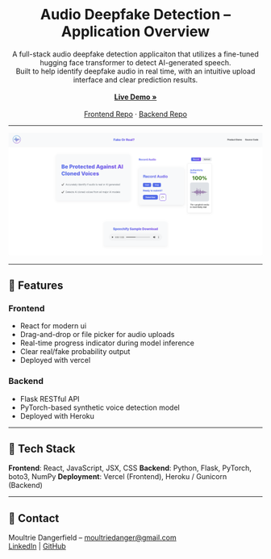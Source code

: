 <!-- PROJECT LOGO -->
<br />
<div align="center">
  <h1 align="center">Audio Deepfake Detection – Application Overview</h1>
  <p align="center">
    A full-stack audio deepfake detection applicaiton that utilizes a fine-tuned hugging face transformer to detect AI-generated speech.
    <br />
    Built to help identify deepfake audio in real time, with an intuitive upload interface and clear prediction results.
    <br />
    <br />
    <a href="https://audio-deepfake-detector.vercel.app/"><strong>Live Demo »</strong></a>
    <br />
    <br />
    <a href="https://github.com/moultriedanger/audio-deepfake-detector-frontend">Frontend Repo</a>
    &middot;
    <a href="https://github.com/moultriedanger/audio-deepfake-detector-api">Backend Repo</a>
  </p>
</div>

---

![Front End Screenshot](images/record_result.png)

---

## 🔹 Features

### Frontend
- React for modern ui
- Drag-and-drop or file picker for audio uploads
- Real-time progress indicator during model inference
- Clear real/fake probability output
- Deployed with vercel

### Backend
- Flask RESTful API
- PyTorch-based synthetic voice detection model
- Deployed with Heroku

---

## 📌 Tech Stack

**Frontend**: React, JavaScript, JSX, CSS 
**Backend**: Python, Flask, PyTorch, boto3, NumPy 
**Deployment**: Vercel (Frontend), Heroku / Gunicorn (Backend)

---

## 📧 Contact

Moultrie Dangerfield – moultriedanger@gmail.com  
[LinkedIn](https://www.linkedin.com/in/moultriedangerfield) | [GitHub](https://github.com/moultriedanger)
